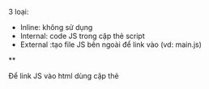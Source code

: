 3 loại:

-   Inline: không sử dụng
-   Internal: code JS trong cặp thẻ script
-   External :tạo file JS bên ngoài để link vào (vd: main.js)

  

**

Để link JS vào html dùng cặp thẻ <script src=“./main.js”> cuối body.

Tuỳ thuộc vào cặp thẻ script, browser sẽ loading theo thứ tự từ trên xuống dưới.